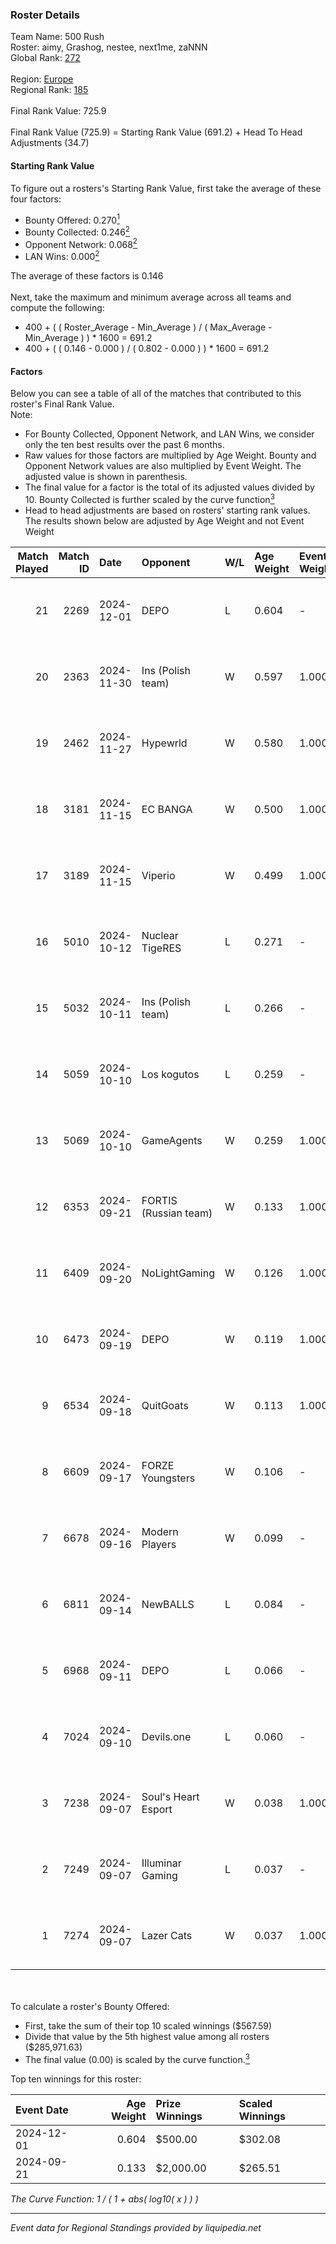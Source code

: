 ### Roster Details<br />
Team Name: 500 Rush<br />
Roster: aimy, Grashog, nestee, next1me, zaNNN<br />
Global Rank: [272](../../standings_global_2025_02_28.md)<br />
<br />
Region: [Europe]( ../../standings_europe_2025_02_28.md)<br />
Regional Rank: [185]( ../../standings_europe_2025_02_28.md)<br />
<br />
Final Rank Value:  725.9<br />
<br />
Final Rank Value (725.9) = Starting Rank Value (691.2) + Head To Head Adjustments (34.7)<br />

#### Starting Rank Value<br />
To figure out a rosters's Starting Rank Value, first take the average of these four factors:<br />
- Bounty Offered: 0.270[<sup>1</sup>](#table2)
- Bounty Collected: 0.246[<sup>2</sup>](#table1)
- Opponent Network: 0.068[<sup>2</sup>](#table1)
- LAN Wins: 0.000[<sup>2</sup>](#table1)

The average of these factors is 0.146<br />
<br />
Next, take the maximum and minimum average across all teams and compute the following:<br />
- 400 + ( ( Roster_Average - Min_Average ) / ( Max_Average - Min_Average ) ) * 1600 = 691.2
- 400 + ( ( 0.146 - 0.000 ) / ( 0.802 - 0.000 ) ) * 1600 = 691.2


#### Factors<br />
Below you can see a table of all of the matches that contributed to this roster's Final Rank Value.<br />
Note:<br />

- For Bounty Collected, Opponent Network, and LAN Wins, we consider only the ten best results over the past 6 months.
- Raw values for those factors are multiplied by Age Weight. Bounty and Opponent Network values are also multiplied by Event Weight. The adjusted value is shown in parenthesis.
- The final value for a factor is the total of its adjusted values divided by 10. Bounty Collected is further scaled by the curve function[<sup>3</sup>](#curveFunction)
- Head to head adjustments are based on rosters' starting rank values. The results shown below are adjusted by Age Weight and not Event Weight
<span id="table1"></span><br />


| Match Played | Match ID | Date       | Opponent              | W/L | Age Weight | Event Weight | Bounty Collected | Opponent Network | LAN Wins  | H2H Adj. | Roster                                |
| -: | -: | :- | :- | :- | :- | :- | :- | :- | :- | -: | :- |
|           21 |     2269 | 2024-12-01 | DEPO                  | L   | 0.604      | -            | -                | -                | -         |    -6.48 | aimy, Grashog, nestee, next1me, zaNNN |
|           20 |     2363 | 2024-11-30 | Ins (Polish team)     | W   | 0.597      | 1.000        | 0.004 (0.003)    | 0.304 (0.181)    | 0 (0.000) |    10.20 | aimy, Grashog, nestee, next1me, zaNNN |
|           19 |     2462 | 2024-11-27 | Hypewrld              | W   | 0.580      | 1.000        | 0.003 (0.001)    | 0.202 (0.117)    | 0 (0.000) |     8.99 | aimy, Grashog, nestee, next1me, zaNNN |
|           18 |     3181 | 2024-11-15 | EC BANGA              | W   | 0.500      | 1.000        | 0.001 (0.000)    | 0.105 (0.053)    | 0 (0.000) |     4.22 | aimy, Grashog, nestee, next1me, zaNNN |
|           17 |     3189 | 2024-11-15 | Viperio               | W   | 0.499      | 1.000        | 0.002 (0.001)    | 0.444 (0.222)    | 0 (0.000) |    12.06 | aimy, Grashog, nestee, next1me, zaNNN |
|           16 |     5010 | 2024-10-12 | Nuclear TigeRES       | L   | 0.271      | -            | -                | -                | -         |    -1.76 | aimy, Grashog, nestee, next1me, zaNNN |
|           15 |     5032 | 2024-10-11 | Ins (Polish team)     | L   | 0.266      | -            | -                | -                | -         |    -3.81 | aimy, Grashog, nestee, next1me, zaNNN |
|           14 |     5059 | 2024-10-10 | Los kogutos           | L   | 0.259      | -            | -                | -                | -         |    -0.74 | aimy, Grashog, nestee, next1me, zaNNN |
|           13 |     5069 | 2024-10-10 | GameAgents            | W   | 0.259      | 1.000        | 0.006 (0.001)    | 0.183 (0.047)    | 0 (0.000) |     5.59 | aimy, Grashog, nestee, next1me, zaNNN |
|           12 |     6353 | 2024-09-21 | FORTIS (Russian team) | W   | 0.133      | 1.000        | 0.001 (0.000)    | 0.012 (0.002)    | 0 (0.000) |     1.64 | aimy, Grashog, nestee, next1me, zaNNN |
|           11 |     6409 | 2024-09-20 | NoLightGaming         | W   | 0.126      | 1.000        | 0.000 (0.000)    | 0.007 (0.001)    | 0 (0.000) |     1.67 | aimy, Grashog, nestee, next1me, zaNNN |
|           10 |     6473 | 2024-09-19 | DEPO                  | W   | 0.119      | 1.000        | 0.007 (0.001)    | 0.322 (0.038)    | 0 (0.000) |     2.65 | aimy, Grashog, nestee, next1me, zaNNN |
|            9 |     6534 | 2024-09-18 | QuitGoats             | W   | 0.113      | 1.000        | 0.000 (0.000)    | -                | 0 (0.000) |     0.92 | aimy, Grashog, nestee, next1me, zaNNN |
|            8 |     6609 | 2024-09-17 | FORZE Youngsters      | W   | 0.106      | -            | -                | -                | 0 (0.000) |     0.87 | aimy, Grashog, nestee, next1me, zaNNN |
|            7 |     6678 | 2024-09-16 | Modern Players        | W   | 0.099      | -            | -                | -                | -         |     0.52 | aimy, Grashog, nestee, next1me, zaNNN |
|            6 |     6811 | 2024-09-14 | NewBALLS              | L   | 0.084      | -            | -                | -                | -         |    -1.34 | aimy, Grashog, nestee, next1me, zaNNN |
|            5 |     6968 | 2024-09-11 | DEPO                  | L   | 0.066      | -            | -                | -                | -         |    -0.62 | aimy, Grashog, nestee, next1me, zaNNN |
|            4 |     7024 | 2024-09-10 | Devils.one            | L   | 0.060      | -            | -                | -                | -         |    -0.93 | aimy, Grashog, nestee, next1me, zaNNN |
|            3 |     7238 | 2024-09-07 | Soul's Heart Esport   | W   | 0.038      | 1.000        | -                | 0.123 (0.005)    | -         |     0.41 | aimy, Grashog, nestee, next1me, zaNNN |
|            2 |     7249 | 2024-09-07 | Illuminar Gaming      | L   | 0.037      | -            | -                | -                | -         |    -0.14 | aimy, Grashog, nestee, next1me, zaNNN |
|            1 |     7274 | 2024-09-07 | Lazer Cats            | W   | 0.037      | 1.000        | 0.007 (0.000)    | 0.420 (0.015)    | -         |     0.78 | aimy, Grashog, nestee, next1me, zaNNN |

<br />
<span id="table2"></span><br />
To calculate a roster's Bounty Offered:<br />

- First, take the sum of their top 10 scaled winnings ($567.59)
- Divide that value by the 5th highest value among all rosters ($285,971.63)
- The final value (0.00) is scaled by the curve function.[<sup>3</sup>](#curveFunction)

Top ten winnings for this roster:<br />

| Event Date | Age Weight | Prize Winnings | Scaled Winnings |
| :- | -: | :- | :- |
| 2024-12-01 |      0.604 | $500.00        | $302.08         |
| 2024-09-21 |      0.133 | $2,000.00      | $265.51         |


<span id="curveFunction"></span>_The Curve Function: 1 / ( 1 + abs( log10( x ) ) )_<br />

---
_Event data for Regional Standings provided by liquipedia.net_<br />
